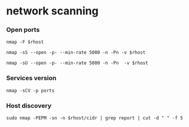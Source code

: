 # network scanning

### Open ports&#x20;

```
nmap -F $rhost
```

```
nmap -sS --open -p- --min-rate 5000 -n -Pn -v $rhost
```

```
nmap -sU --open -p- --min-rate 5000 -n -Pn  -v $rhost
```

### Services version

```
nmap -sCV -p ports
```

### Host discovery

```
sudo nmap -PEPM -sn -n $rhost/cidr | grep report | cut -d " " -f 5
```
